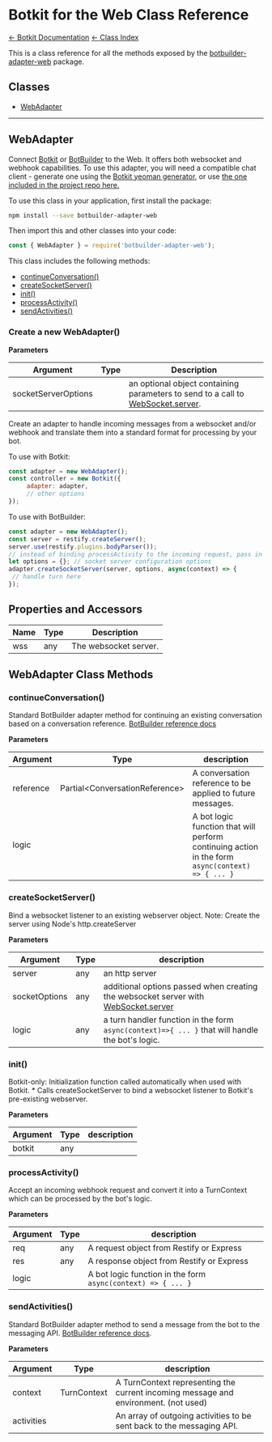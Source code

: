 # Botkit for the Web Class Reference

[&larr; Botkit Documentation](../core.md) [&larr; Class Index](index.md) 

This is a class reference for all the methods exposed by the [botbuilder-adapter-web](https://github.com/howdyai/botkit/tree/next/packages/botbuilder-adapter-web) package.

## Classes


* <a href="#WebAdapter" aria-current="page">WebAdapter</a>


---

<a name="WebAdapter"></a>
## WebAdapter
Connect [Botkit](https://www.npmjs.com/package/botkit) or [BotBuilder](https://www.npmjs.com/package/botbuilder) to the Web.
It offers both websocket and webhook capabilities.
To use this adapter, you will need a compatible chat client - generate one using the [Botkit yeoman generator](https://npmjs.com/package/generator-botkit),
or use [the one included in the project repo here.](https://github.com/howdyai/botkit/tree/master/packages/botbuilder-adapter-web/client)

To use this class in your application, first install the package:
```bash
npm install --save botbuilder-adapter-web
```

Then import this and other classes into your code:
```javascript
const { WebAdapter } = require('botbuilder-adapter-web');
```

This class includes the following methods:
* [continueConversation()](#continueConversation)
* [createSocketServer()](#createSocketServer)
* [init()](#init)
* [processActivity()](#processActivity)
* [sendActivities()](#sendActivities)



### Create a new WebAdapter()
**Parameters**

| Argument | Type | Description
|--- |--- |---
| socketServerOptions |  | an optional object containing parameters to send to a call to [WebSocket.server](https://github.com/websockets/ws/blob/master/doc/ws.md#new-websocketserveroptions-callback).<br/>

Create an adapter to handle incoming messages from a websocket and/or webhook and translate them into a standard format for processing by your bot.

To use with Botkit:
```javascript
const adapter = new WebAdapter();
const controller = new Botkit({
     adapter: adapter,
     // other options
});
```

To use with BotBuilder:
```javascript
const adapter = new WebAdapter();
const server = restify.createServer();
server.use(restify.plugins.bodyParser());
// instead of binding processActivity to the incoming request, pass in turn handler logic to createSocketServer
let options = {}; // socket server configuration options
adapter.createSocketServer(server, options, async(context) => {
 // handle turn here
});
```



## Properties and Accessors

| Name | Type | Description
|--- |--- |---
| wss | any | The websocket server.

## WebAdapter Class Methods
<a name="continueConversation"></a>
### continueConversation()
Standard BotBuilder adapter method for continuing an existing conversation based on a conversation reference.
[BotBuilder reference docs](https://docs.microsoft.com/en-us/javascript/api/botbuilder-core/botadapter?view=botbuilder-ts-latest#continueconversation)

**Parameters**

| Argument | Type | description
|--- |--- |---
| reference| Partial&lt;ConversationReference&gt; | A conversation reference to be applied to future messages.
| logic|  | A bot logic function that will perform continuing action in the form `async(context) => { ... }`<br/>



<a name="createSocketServer"></a>
### createSocketServer()
Bind a websocket listener to an existing webserver object.
Note: Create the server using Node's http.createServer

**Parameters**

| Argument | Type | description
|--- |--- |---
| server| any | an http server
| socketOptions| any | additional options passed when creating the websocket server with [WebSocket.server](https://github.com/websockets/ws/blob/master/doc/ws.md#new-websocketserveroptions-callback)
| logic| any | a turn handler function in the form `async(context)=>{ ... }` that will handle the bot's logic.<br/>



<a name="init"></a>
### init()
Botkit-only: Initialization function called automatically when used with Botkit.
     * Calls createSocketServer to bind a websocket listener to Botkit's pre-existing webserver.

**Parameters**

| Argument | Type | description
|--- |--- |---
| botkit| any | <br/>



<a name="processActivity"></a>
### processActivity()
Accept an incoming webhook request and convert it into a TurnContext which can be processed by the bot's logic.

**Parameters**

| Argument | Type | description
|--- |--- |---
| req| any | A request object from Restify or Express
| res| any | A response object from Restify or Express
| logic|  | A bot logic function in the form `async(context) => { ... }`<br/>



<a name="sendActivities"></a>
### sendActivities()
Standard BotBuilder adapter method to send a message from the bot to the messaging API.
[BotBuilder reference docs](https://docs.microsoft.com/en-us/javascript/api/botbuilder-core/botadapter?view=botbuilder-ts-latest#sendactivities).

**Parameters**

| Argument | Type | description
|--- |--- |---
| context| TurnContext | A TurnContext representing the current incoming message and environment. (not used)
| activities|  | An array of outgoing activities to be sent back to the messaging API.<br/>





